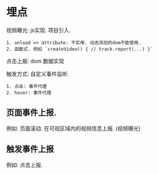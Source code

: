 # 埋点

视频曝光: js实现. 项目引入. 

	1. onload => attribute: 不实用. 动态添加的dom不能使用. 
	2. 函数式. 例如 `createVideo() { // track.report(...) }`

点击上报: dom 数据实现   

触发方式: 自定义事件监听. 

	1. 点击: 事件代理
	2. hover: 事件代理



## 页面事件上报.

例如: 页面滚动. 在可视区域内的视频信息上报. (视频曝光) 



## 触发事件上报

例如: 点击上报. 

